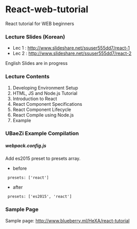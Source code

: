 # React-web-tutorial
React tutorial for WEB beginners

### Lecture Slides (Korean)

- Lec 1 : http://www.slideshare.net/ssuser555dd7/react-1
- Lec 2 : http://www.slideshare.net/ssuser555dd7/react-2

English Slides are in progress


### Lecture Contents
1. Developing Environment Setup
2. HTML, JS and Node.js Tutorial
3. Introduction to React
4. React Component Specifications
5. React Component Lifecycle
6. React Compile using Node.js
7. Example


### UBaeZi Example Compilation
 
##### webpack.config.js
 
 Add es2015 preset to presets array.
 
 - before
 
 <code> presets: ['react'] </code>
 
 - after
 
 <code> presets: ['es2015', 'react'] </code>


### Sample Page

Sample page: http://www.blueberry.ml/HeXA/react-tutorial
